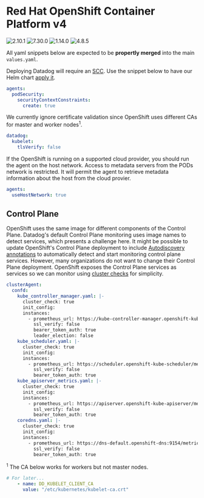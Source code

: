 # Red Hat OpenShift Container Platform v4

![2.10.1](https://img.shields.io/badge/Datadog%20chart-2.20.1-purple?logo=Helm)
![7.30.0](https://img.shields.io/badge/Agent-7.30.0-purple?logo=Datadog)
![1.14.0](https://img.shields.io/badge/Cluster%20Agent-1.14.0-purple?logo=Datadog)
![4.8.5](https://img.shields.io/badge/Open%20Shift-4.8.5-red?logo=Red%20Hat%20Open%20Shift)

All yaml snippets below are expected to be **propertly merged** into the main `values.yaml`.

Deploying Datadog will require an [SCC](https://docs.openshift.com/container-platform/4.5/authentication/managing-security-context-constraints.html). Use the snippet below to have our Helm chart [apply it](https://docs.datadoghq.com/integrations/openshift/?tab=helm#configuration).

```yaml
agents:
  podSecurity:
    securityContextConstraints:
      create: true
```

We currently ignore certificate validation since OpenShift uses different CAs for master and worker nodes<sup>1</sup>.

```yaml
datadog:
  kubelet:
    tlsVerify: false
```

If the OpenShift is running on a supported cloud provider, you should run the agent on the host network. Access to metadata servers from the PODs network is restricted. It will permit the agent to retrieve metadata information about the host from the cloud provier.

```yaml
agents:
  useHostNetwork: true
```

## Control Plane

OpenShift uses the same image for different components of the Control Plane. Datadog's default Control Plane monitoring uses image names to detect services, which presents a challenge here. It might be possible to update OpenShift's Control Plane deployment to include [Autodiscovery annotations](https://docs.datadoghq.com/agent/kubernetes/integrations/?tab=kubernetes#configuration) to automatically detect and start monitoring control plane services. However, many organizations do not want to change their Control Plane deployment.
OpenShift exposes the Control Plane services as services so we can monitor using [cluster checks](https://docs.datadoghq.com/agent/cluster_agent/clusterchecks/#static-configurations-in-files) for simplicity.

```yaml
clusterAgent:
  confd:
    kube_controller_manager.yaml: |-
      cluster_check: true
      init_config:
      instances:
        - prometheus_url: https://kube-controller-manager.openshift-kube-controller-manager/metrics
          ssl_verify: false
          bearer_token_auth: true
          leader_election: false
    kube_scheduler.yaml: |-
      cluster_check: true
      init_config:
      instances:
        - prometheus_url: https://scheduler.openshift-kube-scheduler/metrics
          ssl_verify: false
          bearer_token_auth: true
    kube_apiserver_metrics.yaml: |-
      cluster_check: true
      init_config:
      instances:
        - prometheus_url: https://apiserver.openshift-kube-apiserver/metrics
          ssl_verify: false
          bearer_token_auth: true
    coredns.yaml: |-
      cluster_check: true
      init_config:
      instances:
        - prometheus_url: https://dns-default.openshift-dns:9154/metrics
          ssl_verify: false
          bearer_token_auth: true
```

<sup>1</sup> The CA below works for workers but not master nodes.

```yaml
# For later...
    - name: DD_KUBELET_CLIENT_CA
      value: "/etc/kubernetes/kubelet-ca.crt"
```